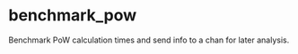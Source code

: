 benchmark_pow
=============

Benchmark PoW calculation times and send info to a chan for later
analysis.